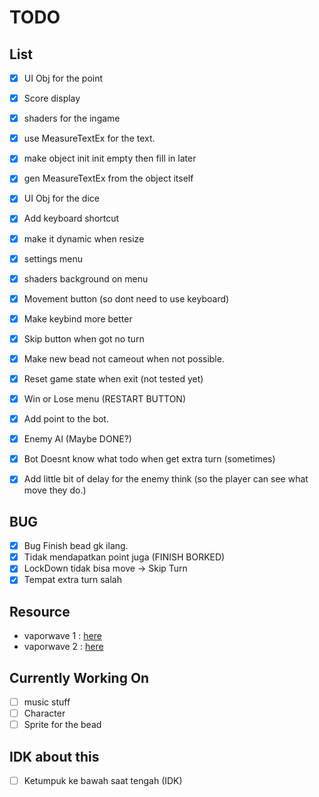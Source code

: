 # TODO

## List

- [x] UI Obj for the point
- [x] Score display
- [x] shaders for the ingame
- [x] use MeasureTextEx for the text.
- [x] make object init init empty then fill in later
- [x] gen MeasureTextEx from the object itself
- [x] UI Obj for the dice
- [x] Add keyboard shortcut
- [x] make it dynamic when resize
- [x] settings menu
- [x] shaders background on menu
- [x] Movement button (so dont need to use keyboard)
- [x] Make keybind more better
- [x] Skip button when got no turn
- [x] Make new bead not cameout when not possible.
- [x] Reset game state when exit (not tested yet)
- [x] Win or Lose menu (RESTART BUTTON)

- [x] Add point to the bot.
- [x] Enemy AI (Maybe DONE?)
- [x] Bot Doesnt know what todo when get extra turn (sometimes)
- [x] Add little bit of delay for the enemy think (so the player can see what move they do.)

## BUG

- [x] Bug Finish bead gk ilang.
- [x] Tidak mendapatkan point juga (FINISH BORKED)
- [x] LockDown tidak bisa move -> Skip Turn
- [x] Tempat extra turn salah

## Resource

- vaporwave 1 : [here](https://www.schemecolor.com/vaporwave.php)
- vaporwave 2 : [here](https://www.color-hex.com/color-palette/10221)


## Currently Working On

- [ ] music stuff
- [ ] Character
- [ ] Sprite for the bead

## IDK about this

- [ ] Ketumpuk ke bawah saat tengah (IDK)
